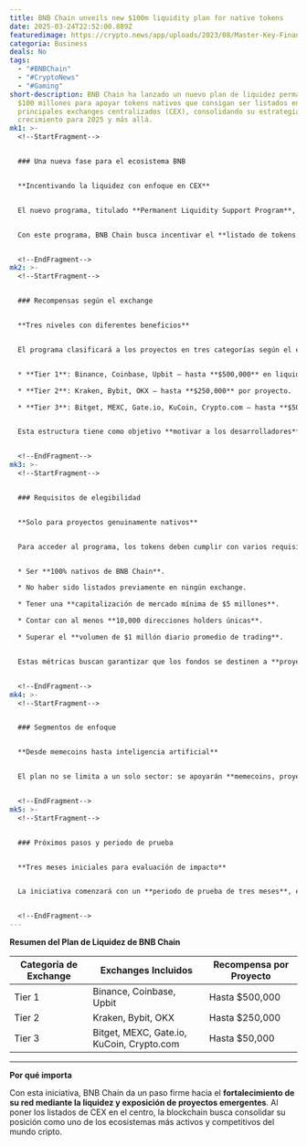 ```yaml
---
title: BNB Chain unveils new $100m liquidity plan for native tokens
date: 2025-03-24T22:52:00.889Z
featuredimage: https://crypto.news/app/uploads/2023/08/Master-Key-Finance-to-launch-on-BNB-Chain05.png.webp
categoria: Business
deals: No
tags:
  - "#BNBChain"
  - "#CryptoNews"
  - "#Gaming"
short-description: BNB Chain ha lanzado un nuevo plan de liquidez permanente de
  $100 millones para apoyar tokens nativos que consigan ser listados en los
  principales exchanges centralizados (CEX), consolidando su estrategia de
  crecimiento para 2025 y más allá.
mk1: >-
  <!--StartFragment-->


  ### Una nueva fase para el ecosistema BNB


  **Incentivando la liquidez con enfoque en CEX**


  El nuevo programa, titulado **Permanent Liquidity Support Program**, fue anunciado el 24 de marzo de 2025 y se trata de la **tercera ronda** de apoyo financiero que brinda BNB Chain. Las dos anteriores sumaron $4.4 millones en incentivos, pero ahora la escala es mucho mayor.


  Con este programa, BNB Chain busca incentivar el **listado de tokens nativos** en exchanges como Binance, Coinbase y Upbit, entre otros, estableciendo así **una estrategia orientada a impulsar la visibilidad y liquidez** de los proyectos dentro de su ecosistema.


  <!--EndFragment-->
mk2: >-
  <!--StartFragment-->


  ### Recompensas según el exchange


  **Tres niveles con diferentes beneficios**


  El programa clasificará a los proyectos en tres categorías según el exchange donde sean listados:


  * **Tier 1**: Binance, Coinbase, Upbit — hasta **$500,000** en liquidez por proyecto.

  * **Tier 2**: Kraken, Bybit, OKX — hasta **$250,000** por proyecto.

  * **Tier 3**: Bitget, MEXC, Gate.io, KuCoin, Crypto.com — hasta **$50,000** por proyecto.


  Esta estructura tiene como objetivo **motivar a los desarrolladores** a buscar listados de alto impacto y generar volumen de trading desde los primeros días del lanzamiento.


  <!--EndFragment-->
mk3: >-
  <!--StartFragment-->


  ### Requisitos de elegibilidad


  **Solo para proyectos genuinamente nativos**


  Para acceder al programa, los tokens deben cumplir con varios requisitos:


  * Ser **100% nativos de BNB Chain**.

  * No haber sido listados previamente en ningún exchange.

  * Tener una **capitalización de mercado mínima de $5 millones**.

  * Contar con al menos **10,000 direcciones holders únicas**.

  * Superar el **volumen de $1 millón diario promedio de trading**.


  Estas métricas buscan garantizar que los fondos se destinen a **proyectos con tracción real**, evitando iniciativas de bajo impacto o de baja adopción.


  <!--EndFragment-->
mk4: >-
  <!--StartFragment-->


  ### Segmentos de enfoque


  **Desde memecoins hasta inteligencia artificial**


  El plan no se limita a un solo sector: se apoyarán **memecoins, proyectos de inteligencia artificial, finanzas descentralizadas (DeFi), gaming y más**. Esto refleja una estrategia que busca abarcar **todas las áreas activas dentro del ecosistema BNB** y maximizar su alcance en el mercado.


  <!--EndFragment-->
mk5: >-
  <!--StartFragment-->


  ### Próximos pasos y periodo de prueba


  **Tres meses iniciales para evaluación de impacto**


  La iniciativa comenzará con un **periodo de prueba de tres meses**, en el que se evaluará el desempeño de los proyectos apoyados. Si los resultados son positivos, el programa será **extendido como una campaña permanente**, marcando una fase clave en la evolución del ecosistema Binance.


  <!--EndFragment-->
---
```

<!--StartFragment-->

**Resumen del Plan de Liquidez de BNB Chain**

| Categoría de Exchange | Exchanges Incluidos                       | Recompensa por Proyecto |
| --------------------- | ----------------------------------------- | ----------------------- |
| Tier 1                | Binance, Coinbase, Upbit                  | Hasta $500,000          |
| Tier 2                | Kraken, Bybit, OKX                        | Hasta $250,000          |
| Tier 3                | Bitget, MEXC, Gate.io, KuCoin, Crypto.com | Hasta $50,000           |

- - -

**Por qué importa**

Con esta iniciativa, BNB Chain da un paso firme hacia el **fortalecimiento de su red mediante la liquidez y exposición de proyectos emergentes**. Al poner los listados de CEX en el centro, la blockchain busca consolidar su posición como uno de los ecosistemas más activos y competitivos del mundo cripto.

<!--EndFragment-->
